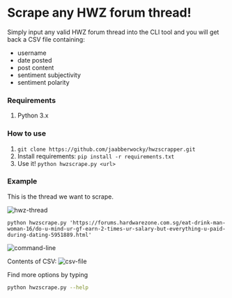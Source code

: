 # Scrape any HWZ forum thread!

Simply input any valid HWZ forum thread into the CLI tool and you will get back a CSV file containing:
- username
- date posted
- post content
- sentiment subjectivity
- sentiment polarity

### Requirements
1. Python 3.x

### How to use

1. `git clone https://github.com/jaabberwocky/hwzscrapper.git`
2. Install requirements: `pip install -r requirements.txt`
3. Use it! `python hwzscrape.py <url>`

### Example
This is the thread we want to scrape.

![hwz-thread](https://s3-ap-southeast-1.amazonaws.com/tobiasleong/hwzthread.png)

```
python hwzscrape.py 'https://forums.hardwarezone.com.sg/eat-drink-man-woman-16/do-u-mind-ur-gf-earn-2-times-ur-salary-but-everything-u-paid-during-dating-5951889.html'
```
![command-line](https://s3-ap-southeast-1.amazonaws.com/tobiasleong/commandline.png)

Contents of CSV:
![csv-file](https://s3-ap-southeast-1.amazonaws.com/tobiasleong/csv.png)

Find more options by typing
```bash
python hwzscrape.py --help
```
